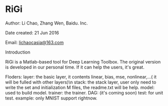 # RiGi

Author: Li Chao, Zhang Wen, Baidu. Inc.

Date created: 21 Jun 2016

Email: lichaocasia@163.com


Introduction

RiGi is a Matlab-based tool for Deep Learning Toolbox. The original version is developed in our personal time. If it can help the users, it's great.


Floders:
  layer: the basic layer, it contents linear, bias, mse, nonlinear,...( it will be fulled with other layers)\n
  stack: the stack layer, user only need to write the set and initialization M files, the readme.txt will be help. 
  model: used to build model.
  trainer: the trainer.
  DAG: (it's coming soon)
  test: for unit test.
  example: only MNIST support rightnow.
 
 
